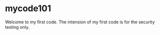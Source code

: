 # mycode101

Welcome to my first code. The intension of my first code is for the security testing only.
